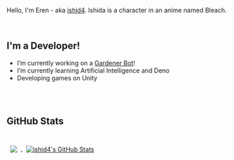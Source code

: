 Hello, I'm Eren - aka [ishid4][thatsme]. Ishida is a character in an anime named Bleach. 

<br>

## I'm a Developer!
- I’m currently working on a [Gardener Bot][gardenerbot]!
- I’m currently learning Artificial Intelligence and Deno 
- Developing games on Unity

<br>
<br>

## GitHub Stats

<br>

<a href="https://github.com/ishid4">
  <img align="center" style="margin:0.5rem" src="https://github-readme-stats.vercel.app/api/top-langs/?username=ishid4&hide=html,css&title_color=ffffff&text_color=c9cacc&icon_color=4AB197&bg_color=1A2B34" />
</a>

<a href="https://github.com/ishid4">
  <img align="center" style="margin:0.5rem" src="https://github-readme-stats.vercel.app/api?username=ishid4&show_icons=true&line_height=27&count_private=true&title_color=ffffff&text_color=c9cacc&icon_color=4AB097&bg_color=1A2B34" alt="ishid4's GitHub Stats" />
</a>

<br>

[thatsme]: https://github.com/ishid4
[gardenerbot]: https://github.com/ishid4/GardenerBot
[python]: https://www.python.org/
[javascript]: https://developer.mozilla.org/en-US/docs/Web/JavaScript
[reactjs]: https://reactjs.org/
[nodejs]: https://nodejs.org/en/
[deno]: https://deno.land/
[csharp]: https://docs.microsoft.com/en-us/dotnet/csharp/
[mysql]: https://www.mysql.com/
